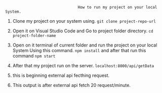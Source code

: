                                     How to run my project on your local System.

1. Clone my project on your system using.
   `git clone project-repo-url`

1. Open it on Visual Studio Code and Go to project folder directory.
   `cd project-folder-name`

1. Open on it terminal of current folder and run the project on your local System Using this command.
   `npm install` and after that run this command `npm start`

1. After that my project run on the server.
   `localhost:8000/api/getData`

1. this is beginning external api fecthing request.

1. This output is after external api fetch 20 request/minute.
